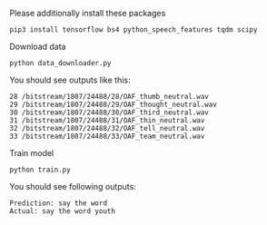 Please additionally install these packages
```
pip3 install tensorflow bs4 python_speech_features tqdm scipy
```
Download data
```
python data_downloader.py
```
You should see outputs like this:
```
28 /bitstream/1807/24488/28/OAF_thumb_neutral.wav
29 /bitstream/1807/24488/29/OAF_thought_neutral.wav
30 /bitstream/1807/24488/30/OAF_third_neutral.wav
31 /bitstream/1807/24488/31/OAF_thin_neutral.wav
32 /bitstream/1807/24488/32/OAF_tell_neutral.wav
33 /bitstream/1807/24488/33/OAF_team_neutral.wav
```
Train model
```
python train.py
```
You should see following outputs:
```
Prediction: say the word 
Actual: say the word youth
```
